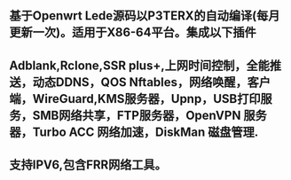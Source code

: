 基于Openwrt Lede源码以P3TERX的自动编译(每月更新一次)。适用于X86-64平台。集成以下插件
---
Adblank,Rclone,SSR plus+,上网时间控制，全能推送，动态DDNS，QOS Nftables，网络唤醒，客户端，WireGuard,KMS服务器，Upnp，USB打印服务，SMB网络共享，FTP服务器，OpenVPN 服务器，Turbo ACC 网络加速，DiskMan 磁盘管理. 
---
支持IPV6,包含FRR网络工具。
---
